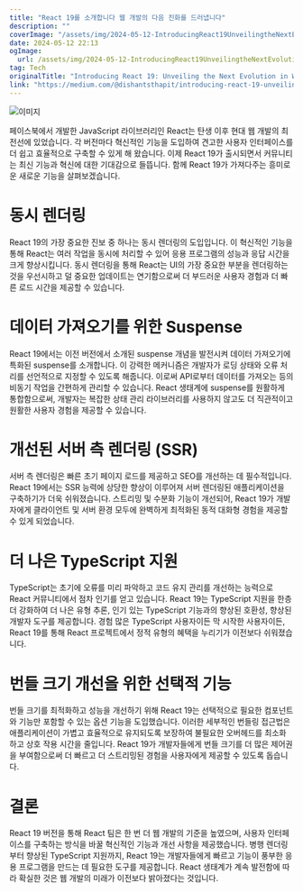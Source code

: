 ```yaml
---
title: "React 19를 소개합니다 웹 개발의 다음 진화를 드러냅니다"
description: ""
coverImage: "/assets/img/2024-05-12-IntroducingReact19UnveilingtheNextEvolutioninWebDevelopment_0.png"
date: 2024-05-12 22:13
ogImage: 
  url: /assets/img/2024-05-12-IntroducingReact19UnveilingtheNextEvolutioninWebDevelopment_0.png
tag: Tech
originalTitle: "Introducing React 19: Unveiling the Next Evolution in Web Development"
link: "https://medium.com/@dishantsthapit/introducing-react-19-unveiling-the-next-evolution-in-web-development-8ebf4b4329f0"
---
```



![이미지](/assets/img/2024-05-12-IntroducingReact19UnveilingtheNextEvolutioninWebDevelopment_0.png)

페이스북에서 개발한 JavaScript 라이브러리인 React는 탄생 이후 현대 웹 개발의 최전선에 있었습니다. 각 버전마다 혁신적인 기능을 도입하여 견고한 사용자 인터페이스를 더 쉽고 효율적으로 구축할 수 있게 해 왔습니다. 이제 React 19가 출시되면서 커뮤니티는 최신 기능과 혁신에 대한 기대감으로 들뜹니다. 함께 React 19가 가져다주는 흥미로운 새로운 기능을 살펴보겠습니다.

# 동시 렌더링

React 19의 가장 중요한 진보 중 하나는 동시 렌더링의 도입입니다. 이 혁신적인 기능을 통해 React는 여러 작업을 동시에 처리할 수 있어 응용 프로그램의 성능과 응답 시간을 크게 향상시킵니다. 동시 렌더링을 통해 React는 UI의 가장 중요한 부분을 렌더링하는 것을 우선시하고 덜 중요한 업데이트는 연기함으로써 더 부드러운 사용자 경험과 더 빠른 로드 시간을 제공할 수 있습니다.



# 데이터 가져오기를 위한 Suspense

React 19에서는 이전 버전에서 소개된 suspense 개념을 발전시켜 데이터 가져오기에 특화된 suspense를 소개합니다. 이 강력한 메커니즘은 개발자가 로딩 상태와 오류 처리를 선언적으로 지정할 수 있도록 해줍니다. 이로써 API로부터 데이터를 가져오는 등의 비동기 작업을 간편하게 관리할 수 있습니다. React 생태계에 suspense를 원활하게 통합함으로써, 개발자는 복잡한 상태 관리 라이브러리를 사용하지 않고도 더 직관적이고 원활한 사용자 경험을 제공할 수 있습니다.

# 개선된 서버 측 렌더링 (SSR)

서버 측 렌더링은 빠른 초기 페이지 로드를 제공하고 SEO를 개선하는 데 필수적입니다. React 19에서는 SSR 능력에 상당한 향상이 이루어져 서버 렌더링된 애플리케이션을 구축하기가 더욱 쉬워졌습니다. 스트리밍 및 수분화 기능이 개선되어, React 19가 개발자에게 클라이언트 및 서버 환경 모두에 완벽하게 최적화된 동적 대화형 경험을 제공할 수 있게 되었습니다.



# 더 나은 TypeScript 지원

TypeScript는 초기에 오류를 미리 파악하고 코드 유지 관리를 개선하는 능력으로 React 커뮤니티에서 점차 인기를 얻고 있습니다. React 19는 TypeScript 지원을 한층 더 강화하여 더 나은 유형 추론, 인기 있는 TypeScript 기능과의 향상된 호환성, 향상된 개발자 도구를 제공합니다. 경험 많은 TypeScript 사용자이든 막 시작한 사용자이든, React 19를 통해 React 프로젝트에서 정적 유형의 혜택을 누리기가 이전보다 쉬워졌습니다.

# 번들 크기 개선을 위한 선택적 기능

번들 크기를 최적화하고 성능을 개선하기 위해 React 19는 선택적으로 필요한 컴포넌트와 기능만 포함할 수 있는 옵션 기능을 도입했습니다. 이러한 세부적인 번들링 접근법은 애플리케이션이 가볍고 효율적으로 유지되도록 보장하여 불필요한 오버헤드를 최소화하고 상호 작용 시간을 줄입니다. React 19가 개발자들에게 번들 크기를 더 많은 제어권을 부여함으로써 더 빠르고 더 스트리밍된 경험을 사용자에게 제공할 수 있도록 돕습니다.



# 결론

React 19 버전을 통해 React 팀은 한 번 더 웹 개발의 기준을 높였으며, 사용자 인터페이스를 구축하는 방식을 바꿀 혁신적인 기능과 개선 사항을 제공했습니다. 병행 렌더링부터 향상된 TypeScript 지원까지, React 19는 개발자들에게 빠르고 기능이 풍부한 응용 프로그램을 만드는 데 필요한 도구를 제공합니다. React 생태계가 계속 발전함에 따라 확실한 것은 웹 개발의 미래가 이전보다 밝아졌다는 것입니다.